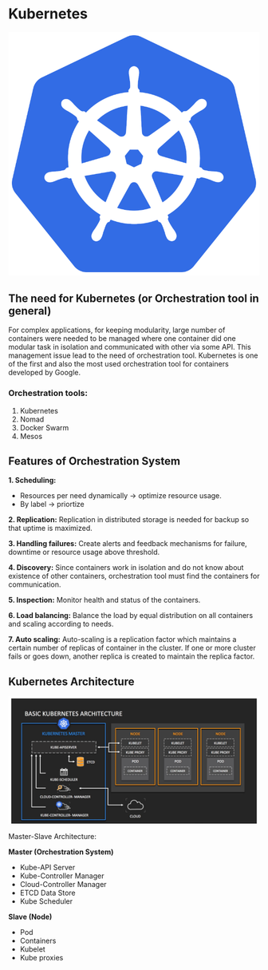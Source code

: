 # Kubernetes

![img](img/Kubernetes.png)

## The need for Kubernetes (or Orchestration tool in general)

For complex applications, for keeping modularity, large number of containers were needed to be managed where one container did one modular task in isolation and communicated with other via some API.
This management issue lead to the need of orchestration tool.
Kubernetes is one of the first and also the most used orchestration tool for containers developed by Google.

### Orchestration tools:

1. Kubernetes
2. Nomad
3. Docker Swarm
4. Mesos

## Features of Orchestration System

**1. Scheduling:**
* Resources per need dynamically -> optimize resource usage.
* By label -> priortize

**2. Replication:** Replication in distributed storage is needed for backup so that uptime is maximized.

**3. Handling failures:** Create alerts and feedback mechanisms for failure, downtime or resource usage above threshold.

**4. Discovery:** Since containers work in isolation and do not know about existence of other containers, orchestration tool must find the containers for communication.

**5. Inspection:** Monitor health and status of the containers.

**6. Load balancing:** Balance the load by equal distribution on all containers and scaling according to needs.

**7. Auto scaling:** Auto-scaling is a replication factor which maintains a certain number of replicas of container in the cluster.
If one or more cluster fails or goes down, another replica is created to maintain the replica factor.

## Kubernetes Architecture

![img](img/K8_arch.png)

Master-Slave Architecture:

**Master (Orchestration System)**
* Kube-API Server
* Kube-Controller Manager
* Cloud-Controller Manager
* ETCD Data Store
* Kube Scheduler

**Slave (Node)**
* Pod
* Containers
* Kubelet
* Kube proxies

